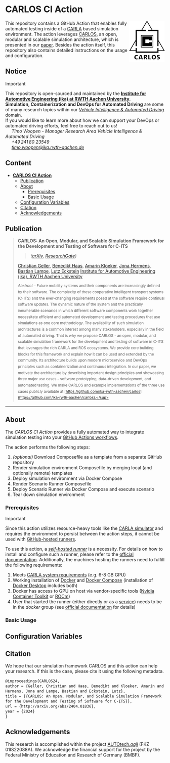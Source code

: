 # CARLOS CI Action

<img src="./assets/images/logo.png" height=130 align="right">

This repository contains a GitHub Action that enables fully automated testing inside of a [CARLA](https://carla.org//) based simulation environment.
The action leverages [CARLOS](https://github.com/ika-rwth-aachen/carlos), an open, modular and scalable simulation architecture, which is presented in our [paper](http://arxiv.org/abs/2404.01836). Besides the action itself, this repository also contains detailed instructions on the usage and configuration.

## Notice

> [!IMPORTANT]  
> This repository is open-sourced and maintained by the [**Institute for Automotive Engineering (ika) at RWTH Aachen University**](https://www.ika.rwth-aachen.de/).  
> **Simulation, Containerization and DevOps for Automated Driving** are some of many research topics within our [*Vehicle Intelligence & Automated Driving*](https://www.ika.rwth-aachen.de/en/competences/fields-of-research/vehicle-intelligence-automated-driving.html) domain.  
> If you would like to learn more about how we can support your DevOps or automated driving efforts, feel free to reach out to us!  
> &nbsp;&nbsp;&nbsp;&nbsp; *Timo Woopen - Manager Research Area Vehicle Intelligence & Automated Driving*  
> &nbsp;&nbsp;&nbsp;&nbsp; *+49 241 80 23549*  
> &nbsp;&nbsp;&nbsp;&nbsp; *timo.woopen@ika.rwth-aachen.de*

## Content

- [**CARLOS CI Action**](#carlos-ci-action)
  - [Publication](#publication)
  - [About](#about)
    - [Prerequisites](#prerequisites)
    - [Basic Usage](#basic-usage)
  - [Configuration Variables](#configuration-variables)
  - [Citation](#citation)
  - [Acknowledgements](#acknowledgements)

## Publication

> **CARLOS: An Open, Modular, and Scalable Simulation Framework for the Development and Testing of Software for C-ITS**  
> > *([arXiv](http://arxiv.org/abs/2404.01836), [ResearchGate](https://www.researchgate.net/publication/379484629_CARLOS_An_Open_Modular_and_Scalable_Simulation_Framework_for_the_Development_and_Testing_of_Software_for_C-ITS))*  
>
> [Christian Geller](https://www.ika.rwth-aachen.de/de/institut/team/fahrzeugintelligenz-automatisiertes-fahren/geller.html), [Benedikt Haas](https://github.com/BenediktHaas96), [Amarin Kloeker](https://www.ika.rwth-aachen.de/en/institute/team/vehicle-intelligence-automated-driving/kloeker-amarin.html), [Jona Hermens](TODO), [Bastian Lampe](https://www.ika.rwth-aachen.de/en/institute/team/vehicle-intelligence-automated-driving/lampe.html), [Lutz Eckstein](https://www.ika.rwth-aachen.de/en/institute/team/univ-prof-dr-ing-lutz-eckstein.html)
> [Institute for Automotive Engineering (ika), RWTH Aachen University](https://www.ika.rwth-aachen.de/en/)
> 
> <sup>*Abstract* – Future mobility systems and their components are increasingly defined by their software. The complexity of these cooperative intelligent transport systems (C-ITS)  and the ever-changing requirements posed at the software require continual software updates. The dynamic nature of the system and the practically innumerable scenarios in which different software components work together necessitate efficient and automated development and testing procedures that use simulations as one core methodology. The availability of such simulation architectures is a common interest among many stakeholders, especially in the field of automated driving. That is why we propose CARLOS - an open, modular, and scalable simulation framework for the development and testing of software in C-ITS that leverages the rich CARLA and ROS ecosystems. We provide core building blocks for this framework and explain how it can be used and extended by the community. Its architecture builds upon modern microservice and DevOps principles such as containerization and continuous integration. In our paper, we motivate the architecture by describing important design principles and showcasing three major use cases - software prototyping, data-driven development, and automated testing. We make CARLOS and example implementations of the three use cases publicly available at [https://github.com/ika-rwth-aachen/carlos](https://github.com/ika-rwth-aachen/carlos).</sup>

---

## About

The *CARLOS CI Action* provides a fully automated way to integrate simulation testing into your [GitHub Actions workflows](https://docs.github.com/en/actions/using-workflows).

The action performs the following steps:

1. *(optional)* Download Composefile as a template from a separate GitHub repository
2. Render simulation environment Composefile by merging local (and optionally remote) templates
3. Deploy simulation environment via Docker Compose
4. Render Scenario Runner Composefile
5. Deploy Scenario Runner via Docker Compose and execute scenario
6. Tear down simulation environment

### Prerequisites

> [!IMPORTANT]
> Since this action utilizes resource-heavy tools like the [CARLA simulator](https://carla.org//) and requires the environment to persist between the action steps, it cannot be used with [GitHub-hosted runners](https://docs.github.com/en/actions/using-github-hosted-runners/about-github-hosted-runners).

To use this action, a [*self-hosted runner*](https://docs.github.com/en/actions/hosting-your-own-runners/managing-self-hosted-runners/about-self-hosted-runners) is a necessity. For details on how to install and configure such a runner, please refer to the [official documentation](https://docs.github.com/en/actions/hosting-your-own-runners).
Additionally, the machines hosting the runners need to fulfill the following requirements:

1. Meets [CARLA system requirements](https://carla.readthedocs.io/en/latest/start_quickstart/#before-you-begin) (e.g. 6-8 GB GPU)
2. Working installation of [Docker](https://www.docker.com/) and [Docker Compose](https://docs.docker.com/compose/) (installation of [Docker Desktop](https://docs.docker.com/desktop/) includes both)
3. Docker has access to GPU on host via vendor-specific tools ([Nvidia Container Toolkit](https://docs.nvidia.com/datacenter/cloud-native/container-toolkit/latest/install-guide.html) or [ROCm](https://github.com/ROCm/ROCm-docker/blob/master/quick-start.md))
4. User that started the runner (either directly or as a [service](https://docs.github.com/en/actions/hosting-your-own-runners/managing-self-hosted-runners/configuring-the-self-hosted-runner-application-as-a-service)) needs to be in the *docker* group (see [official documentation](https://docs.docker.com/engine/install/linux-postinstall/#manage-docker-as-a-non-root-user) for details)

### Basic Usage

## Configuration Variables

## Citation

We hope that our simulation framework CARLOS and this action can help your research. If this is the case, please cite it using the following metadata.
```
@inproceedings{CARLOS24,
author = {Geller, Christian and Haas, Benedikt and Kloeker, Amarin and Hermens, Jona and Lampe, Bastian and Eckstein, Lutz},
title = {{CARLOS: An Open, Modular, and Scalable Simulation Framework for the Development and Testing of Software for C-ITS}},
url = {http://arxiv.org/abs/2404.01836},
year = {2024}
}
```

## Acknowledgements

This research is accomplished within the project [AUTOtech.*agil*](https://www.ika.rwth-aachen.de/en/competences/projects/automated-driving/autotech-agil-en.html) (FKZ 01IS22088A). We acknowledge the financial support for the project by the Federal Ministry of Education and Research of Germany (BMBF).
